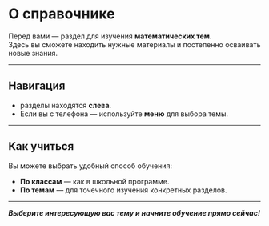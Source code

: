 # О справочнике
Перед вами — раздел для изучения **математических тем**.  
Здесь вы сможете находить нужные материалы и постепенно осваивать новые знания.

---

## Навигация
- разделы находятся **слева**.  
- Если вы с телефона — используйте **меню** для выбора темы.

---

## Как учиться
Вы можете выбрать удобный способ обучения:
-  **По классам** — как в школьной программе.
-  **По темам** — для точечного изучения конкретных разделов.

---

___Выберите интересующую вас тему и начните обучение прямо сейчас!___